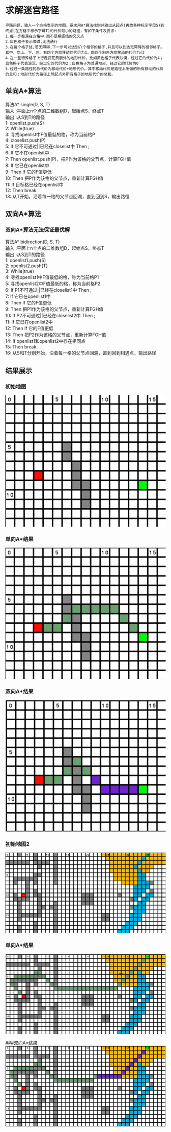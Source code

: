 # 求解迷宫路径
	寻路问题，输入一个方格表示的地图，要求用A*算法找到并输出从起点(再放各种标示字母S)到终点(在方格中标示字母T)的代价最小的路径，有如下条件及要求:
	1.每一步都落在方格中,而不是横竖线的交叉点
	2.灰色格子表示障碍,无法通行
	3.在每个格子处,若无障碍,下一步可以达到八个相邻的格子,并且可以到达无障碍的相邻格子。其中，向上、下、左、右四个方向移动的代价为1，向四个斜角方向移动的代价为√2
	4.在一些特殊格子上行走要花费额外的地形代价，比如黄色格子代表沙漠，经过它的代价为4；蓝色格子代表溪流，经过它的代价为2；白色格子为普通地形，经过它的代价为0
	5.经过一条路径的总代价为移动代价+地形代价。其中移动代价是路径上所做的所有移动的代价的总和；地形代价为路径上除起点外所有格子的地形代价的总和。

## 单向A*算法
算法A* single(D, S, T)
<br>输入 :平面上n个点的二维数组D，起始点S，终点T
<br>输出 :从S到T的路径
<br>1:  openlist.push(S)
<br>2:  While(true)
<br>3:     寻找openlist中F值最低的格，称为当前格P
<br>4:      closelist.push(P)
<br>5:      If   它不可通过||已经在closelist中   Then ;
<br>6:      If   它不在openlsit中 
<br>7:         Then   openlist.push(P)，把P作为该格的父节点，计算FGH值
<br>8:      If   它已在openlist中
<br>9:         Then   If   它的F值更低
<br>10:          Then   把P作为该格的父节点，重新计算FGH值
<br>11:    If   目标格已经在openlist中
<br>12:       Then break
<br>13:  从T开始，沿着每一格的父节点回溯，直到回到S，输出路径
## 双向A*算法
### 双向A*算法无法保证最优解
算法A* bidirection(D, S, T)
<br>输入 :平面上n个点的二维数组D，起始点S，终点T
<br>输出 :从S到T的路径
<br>1:  openlist1.push(S)
<br>2:  openlist2.push(T)
<br>3:  While(true)
<br>4:     寻找openlist1中F值最低的格，称为当前格P1
<br>5:        寻找openlist2中F值最低的格，称为当前格P2
<br>6:           If   P1不可通过||已经在closelist1中   Then ;
<br>7:           If   它已在openlist1中
<br>8:              Then   If   它的F值更低
<br>9:                 Then   把P1作为该格的父节点，重新计算FGH值
<br>10:         If   P2不可通过||已经在closelist2中   Then ;
<br>11:         If   它已在openlist2中
<br>12:            Then   If   它的F值更低
<br>13:               Then   把P2作为该格的父节点，重新计算FGH值
<br>14:     If openlist1和openlist2中存在相同点
<br>15:        Then   break
<br>16:  从S和T分别开始，沿着每一格的父节点回溯，直到回到相遇点，输出路径

## 结果展示
### 初始地图
![](https://github.com/HuiyanWen/Maze_Astar/blob/master/pic/%E5%8D%95%E5%90%91A*%E5%88%9D%E5%A7%8B.png)

### 单向A*结果
![](https://github.com/HuiyanWen/Maze_Astar/blob/master/pic/%E5%8D%95%E5%90%91A*.png)

### 双向A*结果
![](https://github.com/HuiyanWen/Maze_Astar/blob/master/pic/%E5%8F%8C%E5%90%91A*.png)

### 初始地图2
![](https://github.com/HuiyanWen/Maze_Astar/blob/master/pic/%E5%88%9D%E5%A7%8B.png)

### 单向A*结果
![](https://github.com/HuiyanWen/Maze_Astar/blob/master/pic/%E5%88%9D%E5%A7%8B1.png)

###双向A*结果
![](https://github.com/HuiyanWen/Maze_Astar/blob/master/pic/%E5%88%9D%E5%A7%8B2.png)
